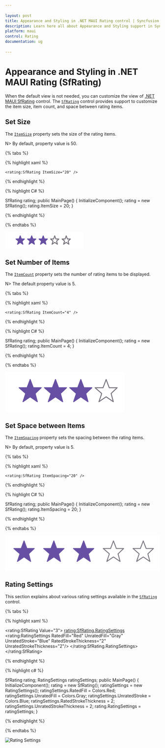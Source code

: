 ```yaml
---

layout: post
title: Appearance and Styling in .NET MAUI Rating control | Syncfusion
description: Learn here all about Appearance and Styling support in Syncfusion .NET MAUI Rating (SfRating) control and more.
platform: maui
control: Rating
documentation: ug

---
```


# Appearance and Styling in .NET MAUI Rating (SfRating)

When the default view is not needed, you can customize the view of [.NET MAUI SfRating](https://help.syncfusion.com/cr/maui/Syncfusion.Maui.Inputs.SfRating.html) control. The [`SfRating`](https://help.syncfusion.com/cr/maui/Syncfusion.Maui.Inputs.SfRating.html) control provides support to customize the item size, item count, and space between rating items.

## Set Size

The [`ItemSize`](https://help.syncfusion.com/cr/maui/Syncfusion.Maui.Inputs.SfRating.html#Syncfusion_Maui_Inputs_SfRating_ItemSize) property sets the size of the rating items. 

N> By default, property value is 50.

{% tabs %}

{% highlight xaml %}

	<rating:SfRating ItemSize="20" />
	
{% endhighlight %}

{% highlight C# %}

SfRating rating;
public MainPage()
{
    InitializeComponent();
    rating = new SfRating();
    rating.ItemSize = 20;
}

{% endhighlight %}

{% endtabs %}

![SfRating Item Size customization](images/item-size.png)

## Set Number of Items

The [`ItemCount`](https://help.syncfusion.com/cr/maui/Syncfusion.Maui.Inputs.SfRating.html#Syncfusion_Maui_Inputs_SfRating_ItemCount) property sets the number of rating items to be displayed. 

N> The default property value is 5.

{% tabs %}

{% highlight xaml %}

	<rating:SfRating ItemCount="4" />
	
{% endhighlight %}

{% highlight C# %}

SfRating rating;
public MainPage()
{
    InitializeComponent();
    rating = new SfRating();
    rating.ItemCount = 4;
}

{% endhighlight %}

{% endtabs %}

![Set number of rating items](images/item-count.png)
 
## Set Space between Items

The [`ItemSpacing`](https://help.syncfusion.com/cr/maui/Syncfusion.Maui.Inputs.SfRating.html#Syncfusion_Maui_Inputs_SfRating_ItemSpacing) property sets the spacing between the rating items. 

N> By default, property value is 5.

{% tabs %}

{% highlight xaml %}

	<rating:SfRating ItemSpacing="20" />
	
{% endhighlight %}

{% highlight C# %}

SfRating rating;
public MainPage()
{
    InitializeComponent();
    rating = new SfRating();
    rating.ItemSpacing = 20;
}

{% endhighlight %}

{% endtabs %}

![Space between rating items](images/item-spacing.png) 

## Rating Settings

This section explains about various rating settings available in the [`SfRating`](https://help.syncfusion.com/cr/maui/Syncfusion.Maui.Inputs.SfRating.html) control.

{% tabs %}

{% highlight xaml %}

<rating:SfRating  Value="3">
<rating:SfRating.RatingSettings>
    <rating:RatingSettings RatedFill="Red" UnratedFill="Gray" 
                           UnratedStroke="Blue" RatedStrokeThickness="2" UnratedStrokeThickness="2"/>
    </rating:SfRating.RatingSettings>
</rating:SfRating>

{% endhighlight %}

{% highlight c# %}

SfRating rating;
RatingSettings ratingSettings;
public MainPage()
{
    InitializeComponent();
    rating = new SfRating();
    ratingSettings = new RatingSettings();
    ratingSettings.RatedFill = Colors.Red;
    ratingSettings.UnratedFill = Colors.Gray;
    ratingSettings.UnratedStroke = Colors.Blue;
    ratingSettings.RatedStrokeThickness = 2;
    ratingSettings.UnratedStrokeThickness = 2;
    rating.RatingSettings = ratingSettings;
}

{% endhighlight %}

{% endtabs %}

![Rating Settings](images/rating-settings.png) 
